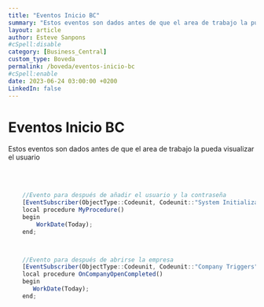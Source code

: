 ```yaml
---
title: "Eventos Inicio BC"
summary: "Estos eventos son dados antes de que el area de trabajo la pueda visualizar el usuario"
layout: article
author: Esteve Sanpons
#cSpell:disable
category: [Business_Central]
custom_type: Boveda
permalink: /boveda/eventos-inicio-bc
#cSpell:enable
date: 2023-06-24 03:00:00 +0200
LinkedIn: false
---
```


# Eventos Inicio BC

Estos eventos son dados antes de que el area de trabajo la pueda visualizar el usuario

<br><br>

```javascript
    //Evento para después de añadir el usuario y la contraseña
    [EventSubscriber(ObjectType::Codeunit, Codeunit::"System Initialization", 'OnAfterLogin', '', false, false)]
    local procedure MyProcedure()
    begin
        WorkDate(Today);
    end;



    //Evento para después de abrirse la empresa
    [EventSubscriber(ObjectType::Codeunit, Codeunit::"Company Triggers", 'OnCompanyOpenCompleted', '', false, false)]
    local procedure OnCompanyOpenCompleted()
    begin
       WorkDate(Today);
    end;


```


